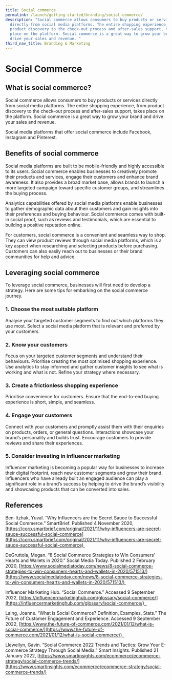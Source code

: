 ```yaml
---
title: Social commerce
permalink: /launch/getting-started/branding/social-commerce/
description: "Social commerce allows consumers to buy products or services
  directly from social media platforms. The entire shopping experience, from
  product discovery to the check-out process and after-sales support, takes
  place on the platform. Social commerce is a great way to grow your brand and
  drive your sales and revenue. "
third_nav_title: Branding & Marketing
---
```


# Social Commerce 

## What is social commerce? 

Social commerce allows consumers to buy products or services directly from social media platforms. The entire shopping experience, from product discovery to the check-out process and after-sales support, takes place on the platform. Social commerce is a great way to grow your brand and drive your sales and revenue. 

Social media platforms that offer social commerce include Facebook, Instagram and Pinterest.  

## Benefits of social commerce 

Social media platforms are built to be mobile-friendly and highly accessible to its users. Social commerce enables businesses to creatively promote their products and services, engage their customers and enhance brand awareness. It also provides a broad market base, allows brands to launch a more targeted campaign toward specific customer groups, and streamlines the buying process.  

Analytics capabilities offered by social media platforms enable businesses to gather demographic data about their customers and gain insights into their preferences and buying behaviour. Social commerce comes with built-in social proof, such as reviews and testimonials, which are essential to building a positive reputation online.  

For customers, social commerce is a convenient and seamless way to shop. They can view product reviews through social media platforms, which is a key aspect when researching and selecting products before purchasing. Customers can also easily reach out to businesses or their brand communities for help and advice.  

## Leveraging social commerce 

To leverage social commerce, businesses will first need to develop a strategy. Here are some tips for embarking on the social commerce journey.  

### 1.  **Choose the most suitable platform** 


Analyse your targeted customer segments to find out which platforms they use most. Select a social media platform that is relevant and preferred by your customers.  

### 2.  Know your customers 


Focus on your targeted customer segments and understand their behaviours. Prioritise creating the most optimised shopping experience. Use analytics to stay informed and gather customer insights to see what is working and what is not. Refine your strategy where necessary.  

### 3.  Create a frictionless shopping experience 


Prioritise convenience for customers. Ensure that the end-to-end buying experience is short, simple, and seamless.  

### 4.  Engage your customers 


Connect with your customers and promptly assist them with their enquiries on products, orders, or general questions. Interactions showcase your brand’s personality and builds trust. Encourage customers to provide reviews and share their experiences.  

### 5.  Consider investing in influencer marketing 


Influencer marketing is becoming a popular way for businesses to increase their digital footprint, reach new customer segments and grow their brand. Influencers who have already built an engaged audience can play a significant role in a brand’s success by helping to drive the brand’s visibility and showcasing products that can be converted into sales.  

## References 

Ben-Itzhak, Yuval. “Why Influencers are the Secret Sauce to Successful Social Commerce.” SmartBrief. Published 4 November 2020, [https://corp.smartbrief.com/original/2021/11/why-influencers-are-secret-sauce-successful-social-commerce](https://corp.smartbrief.com/original/2021/11/why-influencers-are-secret-sauce-successful-social-commerce) 

DeGruttola, Megan. “8 Social Commerce Strategies to Win Consumers' Hearts and Wallets in 2020.” Social Media Today. Published 2 February 2020, [https://www.socialmediatoday.com/news/8-social-commerce-strategies-to-win-consumers-hearts-and-wallets-in-2020/571513/](https://www.socialmediatoday.com/news/8-social-commerce-strategies-to-win-consumers-hearts-and-wallets-in-2020/571513/) 

Influencer Marketing Hub. “Social Commerce.” Accessed 9 September 2022, [https://influencermarketinghub.com/glossary/social-commerce/](https://influencermarketinghub.com/glossary/social-commerce/)  

Laing, Joanne. “What is Social Commerce? Definition, Examples, Stats.” The Future of Customer Engagement and Experience. Accessed 9 September 2022, [https://www.the-future-of-commerce.com/2021/01/12/what-is-social-commerce/](https://www.the-future-of-commerce.com/2021/01/12/what-is-social-commerce/)  

Llewellyn, Gavin. “Social Commerce 2022 Trends and Tactics: Grow Your E\-commerce Strategy Through Social Media.” Smart Insights. Published 21 January 2022, [https://www.smartinsights.com/ecommerce/ecommerce-strategy/social-commerce-trends/](https://www.smartinsights.com/ecommerce/ecommerce-strategy/social-commerce-trends/)